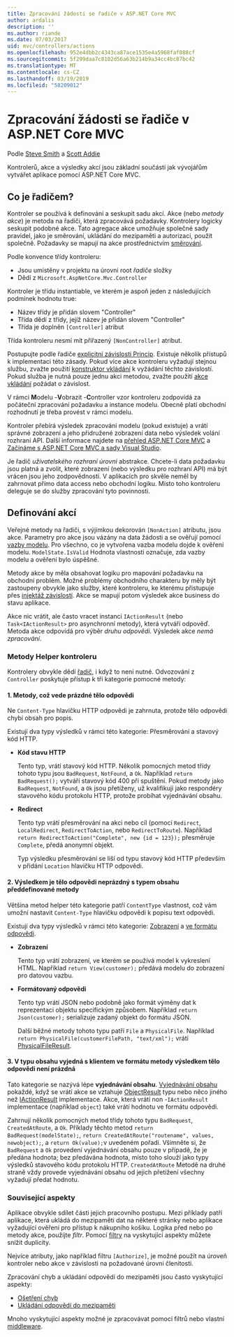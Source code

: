 ```yaml
---
title: Zpracování žádosti se řadiče v ASP.NET Core MVC
author: ardalis
description: ''
ms.author: riande
ms.date: 07/03/2017
uid: mvc/controllers/actions
ms.openlocfilehash: 952e4dbb2c4343ca87ace1535e4a5968faf088cf
ms.sourcegitcommit: 5f299daa7c8102d56a63b214b9a34cc4bc87bc42
ms.translationtype: MT
ms.contentlocale: cs-CZ
ms.lasthandoff: 03/19/2019
ms.locfileid: "58209012"
---
```

# <a name="handle-requests-with-controllers-in-aspnet-core-mvc"></a>Zpracování žádosti se řadiče v ASP.NET Core MVC

Podle [Steve Smith](https://ardalis.com/) a [Scott Addie](https://github.com/scottaddie)

Kontrolerů, akce a výsledky akcí jsou základní součástí jak vývojářům vytvářet aplikace pomocí ASP.NET Core MVC.

## <a name="what-is-a-controller"></a>Co je řadičem?

Kontroler se používá k definování a seskupit sadu akcí. Akce (nebo *metody akce*) je metoda na řadiči, která zpracovává požadavky. Kontrolery logicky seskupit podobné akce. Tato agregace akce umožňuje společné sady pravidel, jako je směrování, ukládání do mezipaměti a autorizaci, použít společně. Požadavky se mapují na akce prostřednictvím [směrování](xref:mvc/controllers/routing).

Podle konvence třídy kontroleru:
* Jsou umístěny v projektu na úrovni root *řadiče* složky
* Dědí z `Microsoft.AspNetCore.Mvc.Controller`

Kontroler je třídu instantiable, ve kterém je aspoň jeden z následujících podmínek hodnotu true:
* Název třídy je přidán slovem "Controller"
* Třída dědí z třídy, jejíž název je přidán slovem "Controller"
* Třída je doplněn `[Controller]` atribut

Třída kontroleru nesmí mít přiřazený `[NonController]` atribut.

Postupujte podle řadiče [explicitní závislosti Princip](/dotnet/standard/modern-web-apps-azure-architecture/architectural-principles#explicit-dependencies). Existuje několik přístupů k implementaci této zásady. Pokud více akce kontroleru vyžadují stejnou službu, zvažte použití [konstruktor vkládání](xref:mvc/controllers/dependency-injection#constructor-injection) k vyžádání těchto závislostí. Pokud služba je nutná pouze jednu akci metodou, zvažte použití [akce vkládání](xref:mvc/controllers/dependency-injection#action-injection-with-fromservices) požádat o závislost.

V rámci **M**odelu -**V**obrazit -**C**ontroller vzor kontroleru zodpovídá za počáteční zpracování požadavku a instance modelu. Obecně platí obchodní rozhodnutí je třeba provést v rámci modelu.

Kontroler přebírá výsledek zpracování modelu (pokud existuje) a vrátí správné zobrazení a jeho přidružené zobrazení data nebo výsledek volání rozhraní API. Další informace najdete na [přehled ASP.NET Core MVC](xref:mvc/overview) a [Začínáme s ASP.NET Core MVC a sady Visual Studio](xref:tutorials/first-mvc-app/start-mvc).

Je řadič *uživatelského rozhraní úrovni* abstrakce. Chcete-li data požadavku jsou platná a zvolit, které zobrazení (nebo výsledku pro rozhraní API) má být vrácen jsou jeho zodpovědnosti. V aplikacích pro skvěle neměl by zahrnovat přímo data access nebo obchodní logiku. Místo toho kontroleru deleguje se do služby zpracování tyto povinnosti.

## <a name="defining-actions"></a>Definování akcí

Veřejné metody na řadiči, s výjimkou dekorován `[NonAction]` atributu, jsou akce. Parametry pro akce jsou vázány na data žádosti a se ověřují pomocí [vazby modelu](xref:mvc/models/model-binding). Pro všechno, co je vytvořena vazba modelu dojde k ověření modelu. `ModelState.IsValid` Hodnota vlastnosti označuje, zda vazby modelu a ověření bylo úspěšné.

Metody akce by měla obsahovat logiku pro mapování požadavku na obchodní problém. Možné problémy obchodního charakteru by měly být zastoupeny obvykle jako služby, které kontroleru, ke kterému přistupuje přes [injektáž závislostí](xref:mvc/controllers/dependency-injection). Akce se mapují potom výsledek akce business do stavu aplikace.

Akce nic vrátit, ale často vracet instanci `IActionResult` (nebo `Task<IActionResult>` pro asynchronní metody), která vytváří odpověď. Metoda akce odpovídá pro výběr *druhu odpovědi*. Výsledek akce *nemá zpracování*.

### <a name="controller-helper-methods"></a>Metody Helper kontroleru

Kontrolery obvykle dědí [řadič](/dotnet/api/microsoft.aspnetcore.mvc.controller), i když to není nutné. Odvozování z `Controller` poskytuje přístup k tři kategorie pomocné metody:

#### <a name="1-methods-resulting-in-an-empty-response-body"></a>1. Metody, což vede prázdné tělo odpovědi

Ne `Content-Type` hlavičku HTTP odpovědi je zahrnuta, protože tělo odpovědi chybí obsah pro popis.

Existují dva typy výsledků v rámci této kategorie: Přesměrování a stavový kód HTTP.

* **Kód stavu HTTP**

    Tento typ, vrátí stavový kód HTTP. Několik pomocných metod třídy tohoto typu jsou `BadRequest`, `NotFound`, a `Ok`. Například `return BadRequest();` vytváří stavový kód 400 při spuštění. Pokud metody jako `BadRequest`, `NotFound`, a `Ok` jsou přetíženy, už kvalifikují jako respondéry stavového kódu protokolu HTTP, protože probíhat vyjednávání obsahu.

* **Redirect**

    Tento typ vrátí přesměrování na akci nebo cíl (pomocí `Redirect`, `LocalRedirect`, `RedirectToAction`, nebo `RedirectToRoute`). Například `return RedirectToAction("Complete", new {id = 123});` přesměruje `Complete`, předá anonymní objekt.

    Typ výsledku přesměrování se liší od typu stavový kód HTTP především v přidání `Location` hlavičku HTTP odpovědi.

#### <a name="2-methods-resulting-in-a-non-empty-response-body-with-a-predefined-content-type"></a>2. Výsledkem je tělo odpovědi neprázdný s typem obsahu předdefinované metody

Většina metod helper této kategorie patří `ContentType` vlastnost, což vám umožní nastavit `Content-Type` hlavičku odpovědi k popisu text odpovědi.

Existují dva typy výsledků v rámci této kategorie: [Zobrazení](xref:mvc/views/overview) a [ve formátu odpovědi](xref:web-api/advanced/formatting).

* **Zobrazení**

    Tento typ vrátí zobrazení, ve kterém se používá model k vykreslení HTML. Například `return View(customer);` předává modelu do zobrazení pro datovou vazbu.

* **Formátovaný odpovědi**

    Tento typ vrátí JSON nebo podobně jako formát výměny dat k reprezentaci objektu specifickým způsobem. Například `return Json(customer);` serializuje zadaný objekt do formátu JSON.
    
    Další běžné metody tohoto typu patří `File` a `PhysicalFile`. Například `return PhysicalFile(customerFilePath, "text/xml");` vrátí [PhysicalFileResult](/dotnet/api/microsoft.aspnetcore.mvc.physicalfileresult).

#### <a name="3-methods-resulting-in-a-non-empty-response-body-formatted-in-a-content-type-negotiated-with-the-client"></a>3. V typu obsahu vyjedná s klientem ve formátu metody výsledkem tělo odpovědi není prázdná

Tato kategorie se nazývá lépe **vyjednávání obsahu**. [Vyjednávání obsahu](xref:web-api/advanced/formatting#content-negotiation) pokaždé, když se vrátí akce se vztahuje [ObjectResult](/dotnet/api/microsoft.aspnetcore.mvc.objectresult) typu nebo něco jiného než [IActionResult](/dotnet/api/microsoft.aspnetcore.mvc.iactionresult) implementace. Akce, která vrátí non -`IActionResult` implementace (například `object`) také vrátí hodnotu ve formátu odpovědi.

Zahrnují několik pomocných metod třídy tohoto typu `BadRequest`, `CreatedAtRoute`, a `Ok`. Příklady těchto metod `return BadRequest(modelState);`, `return CreatedAtRoute("routename", values, newobject);`, a `return Ok(value);`v uvedeném pořadí. Všimněte si, že `BadRequest` a `Ok` provedení vyjednávání obsahu pouze v případě, že je předána hodnota; bez předávána hodnota, místo toho slouží jako typy výsledků stavového kódu protokolu HTTP. `CreatedAtRoute` Metodě na druhé straně vždy provede vyjednávání obsahu od jejich přetížení všechny vyžadují předat hodnotu.

### <a name="cross-cutting-concerns"></a>Související aspekty

Aplikace obvykle sdílet části jejich pracovního postupu. Mezi příklady patří aplikace, která ukládá do mezipaměti dat na některé stránky nebo aplikace vyžadující ověření pro přístup k nákupního košíku. Logika před nebo po metody akce, použijte *filtr*. Pomocí [filtry](xref:mvc/controllers/filters) na vyskytující aspekty můžete snížit duplicity.

Nejvíce atributy, jako například filtru `[Authorize]`, je možné použít na úroveň kontroler nebo akce v závislosti na požadované úrovni členitosti.

Zpracování chyb a ukládání odpovědí do mezipaměti jsou často vyskytující aspekty:
* [Ošetření chyb](xref:mvc/controllers/filters#exception-filters)
* [Ukládání odpovědí do mezipaměti](xref:performance/caching/response)

Mnoho vyskytující aspekty možné je zpracovávat pomocí filtrů nebo vlastní [middleware](xref:fundamentals/middleware/index).
